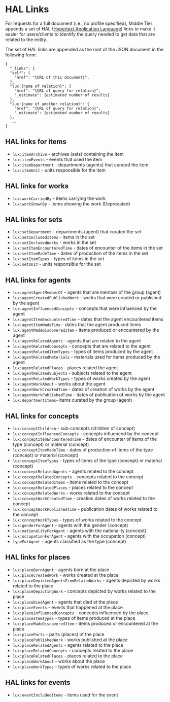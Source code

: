 # HAL Links

For requests for a full document (i.e., no profile specified), Middle Tier appends a set of
HAL ([Hypertext Application Language](https://en.wikipedia.org/wiki/Hypertext_Application_Language))
links to make it easier for users/clients to identify the query needed to get data
that are related to the entity.

The set of HAL links are appended as the root of the JSON document in the
following form:
```
{
  "_links": {
  "self": {
    "href": "{URL of this document}",
  },
  "lux:{name of relation}": {
    "href": "{URL of query for relation}",
    "_estimate": {estimated number of results}
  },
  "lux:{name of another relation}": {
    "href": "{URL of query for relation}",
    "_estimate": {estimated number of results}
  },
  ...
}
```

## HAL links for items

- `lux:itemArchive` - archives (sets) containing the item
- `lux:itemEvents` - events that used the item
- `lux:itemDepartment` - departments (agents) that curated the item
- `lux:itemUnit` - units responsible for the item

## HAL links for works

- `lux:workCarriedBy` - items carrying the work
- `lux:workShownBy` - items showing the work (Deprecated)

## HAL links for sets

- `lux:setDepartment` - departments (agent) that curated the set
- `lux:setIncludedItems` - items in the set
- `lux:setIncludedWorks` - works in the set
- `lux:setItemEncounteredTime` - dates of encounter of the items in the set
- `lux:setItemMadeTime` - dates of production of the items in the set
- `lux:setItemTypes` - types of items in the set
- `lux:setUnit` - units responsible for the set

## HAL links for agents

- `lux:agentAgentMemberOf` - agents that are member of the group (agent)
- `lux:agentCreatedPublishedWork` - works that were created or published by the agent
- `lux:agentInfluencedConcepts` - concepts that were influenced by the agent
- `lux:agentItemEncounteredTime` - dates that the agent encountered items
- `lux:agentItemMadeTime` - dates that the agent produced items
- `lux:agentMadeDiscoveredItem` - items produced or encountered by the agent
- `lux:agentRelatedAgents` - agents that are related to the agent
- `lux:agentRelatedConcepts` - concepts that are related to the agent
- `lux:agentRelatedItemTypes` - types of items produced by the agent
- `lux:agentRelatedMaterials` - materials used for items produced by the agent
- `lux:agentRelatedPlaces` - places related the agent
- `lux:agentRelatedSubjects` - subjects related to the agent
- `lux:agentRelatedWorkTypes` - types of works created by the agent
- `lux:agentWorkAbout` - works about the agent
- `lux:agentWorkCreatedTime` - dates of creation of works by the agent
- `lux:agentWorkPublishedTime` - dates of publication of works by the agent
- `lux:departmentItems`- items curated by the group (agent)

## HAL links for concepts

- `lux:conceptChildren` - sub-concepts (children of concept)
- `lux:conceptInfluencedConcepts` - concepts influenced by the concept
- `lux:conceptItemEncounteredTime` - dates of encounter of items of the type (concept) or material (concept)
- `lux:conceptItemMadeTime` - dates of production of items of the type (concept) or material (concept)
- `lux:conceptItemTypes` - types of items of the type (concept) or material (concept)
- `lux:conceptRelatedAgents` - agents related to the concept
- `lux:conceptRelatedConcepts` - concepts related to the concept
- `lux:conceptRelatedItems` - items related to the concept
- `lux:conceptRelatedPlaces` - places related to the concept
- `lux:conceptRelatedWorks` - works related to the concept
- `lux:conceptWorkCreatedTime` - creation dates of works related to the concept
- `lux:conceptWorkPublishedTime` - publication dates of works related to the concept
- `lux:conceptWorkTypes` - types of works related to the concept
- `lux:genderForAgent` - agents with the gender (concept)
- `lux:nationalityForAgent` - agents with the nationality (concept)
- `lux:occupationForAgent` - agents with the occupation (concept)
- `typeForAgent` - agents classified as the type (concept)

## HAL links for places

- `lux:placeBornAgent` - agents born at the place
- `lux:placeCreatedWork` - works created at the place
- `lux:placeDepictedAgentsFromRelatedWorks` - agents depicted by works related to the place
- `lux:placeDepictingWork` - concepts depicted by works related to the place
- `lux:placeDiedAgent` - agents that died at the place
- `lux:placeEvents` - events that happened at the place
- `lux:placeInfluencedConcepts` - concepts influenced by the place
- `lux:placeItemTypes` - types of items produced at the place
- `lux:placeMadeDiscoveredItem` - items produced or encountered at the place
- `lux:placeParts` - parts (places) of the place
- `lux:placePublishedWork` - works published at the place
- `lux:placeRelatedAgents` - agents related to the place
- `lux:placeRelatedConcepts` - concepts related to the place
- `lux:placeRelatedPlaces` - places related to the place
- `lux:placeWorkAbout` - works about the place
- `lux:placeWorkTypes` - types of works related to the place

## HAL links for events

- `lux:eventIncludedItems` - items used for the event

  
